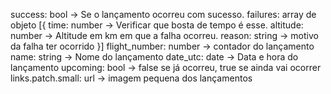 success: bool -> Se o lançamento ocorreu com sucesso.
failures: array de objeto 
  [{
    time: number -> Verificar que bosta de tempo é esse.
    altitude: number -> Altitude em km em que a falha ocorreu.
    reason: string -> motivo da falha ter ocorrido
  }]
flight_number: number -> contador do lançamento
name: string -> Nome do lançamento
date_utc: date -> Data e hora do lançamento
upcoming: bool -> false se já ocorreu, true se ainda vai ocorrer
links.patch.small: url -> imagem pequena dos lançamentos